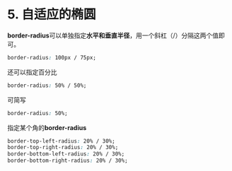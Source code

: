 # 5. 自适应的椭圆

**border-radius**可以单独指定**水平和垂直半径**，用一个斜杠（/）分隔这两个值即可。
```css
border-radius: 100px / 75px;
```
还可以指定百分比
```css
border-radius: 50% / 50%;
```
可简写
```css
border-radius: 50%;
```
指定某个角的**border-radius**
```css
border-top-left-radius: 20% / 30%;
border-top-right-radius: 20% / 30%;
border-bottom-left-radius: 20% / 30%;
border-bottom-right-radius: 20% / 30%;
```


